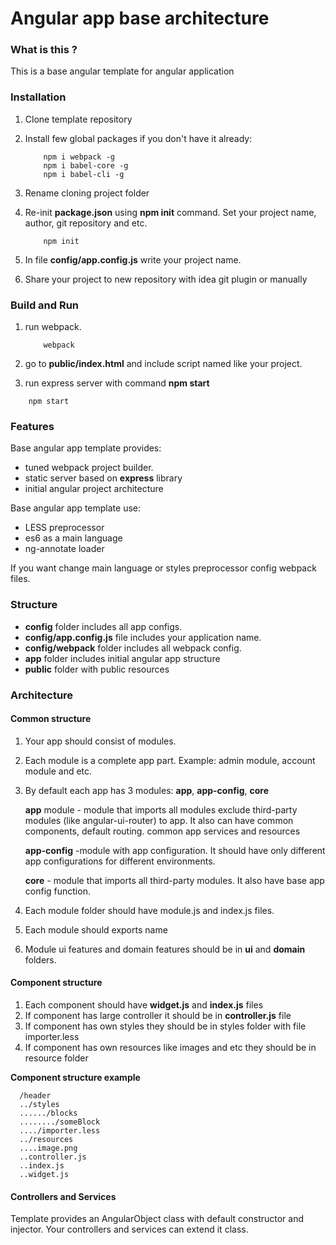Angular app base architecture
=============================

### What is this ?

This is a base angular template for angular application

### Installation

1. Clone template repository

2. Install few global packages if you don't have it already:

    ```
        npm i webpack -g
        npm i babel-core -g
        npm i babel-cli -g
    ```

3. Rename cloning project folder
 
4. Re-init __package.json__ using __npm init__ command. Set your project name, author, git repository and etc.

    ```
        npm init
    ```

5. In file __config/app.config.js__ write your project name.

6. Share your project to new repository with idea git plugin or manually

### Build and Run

1. run webpack.
 
    ```
        webpack
    ```
 
2. go to __public/index.html__ and include script named like your project. 

3. run express server with command __npm start__

```
    npm start
```

### Features
   
   Base angular app template provides:
    
   - tuned webpack project builder. 
   - static server based on __express__ library
   - initial angular project architecture
   
   Base angular app template use:
    
   - LESS preprocessor
   - es6 as a main language
   - ng-annotate loader
   
   If you want change main language or styles preprocessor config webpack files. 
   
### Structure

- __config__ folder includes all app configs.
- __config/app.config.js__ file includes your application name.
- __config/webpack__ folder includes all webpack config.
- __app__ folder includes initial angular app structure
- __public__ folder with public resources
   
### Architecture

#### Common structure

1. Your app should consist of modules.
2. Each module is a complete app part. Example: admin module, account module and etc.
3. By default each app has 3 modules: __app__, __app-config__, __core__

    __app__ module - module that imports all modules exclude third-party modules (like angular-ui-router) to app. 
    It also can have common components, default routing. common app services and resources
     
    __app-config__ -module with app configuration. It should have only different app configurations for different environments.
      
    __core__ - module that imports all third-party modules. It also have base app config function.
    
4. Each module folder should have module.js and index.js files.
5. Each module should exports name
6. Module ui features and domain features should be in __ui__ and __domain__ folders.

#### Component structure

1. Each component should have __widget.js__ and __index.js__ files
2. If component has large controller it should be in  __controller.js__ file
3. If component has own styles they should be in styles folder with file importer.less
4. If component has own resources like images and etc they should be in resource folder

__Component structure example__

```
  /header
  ../styles
  ....../blocks
  ......../someBlock
  ..../importer.less
  ../resources
  ....image.png
  ..controller.js
  ..index.js
  ..widget.js
```

#### Controllers and Services

Template provides an AngularObject class with default constructor and injector. Your controllers and services can extend it class.